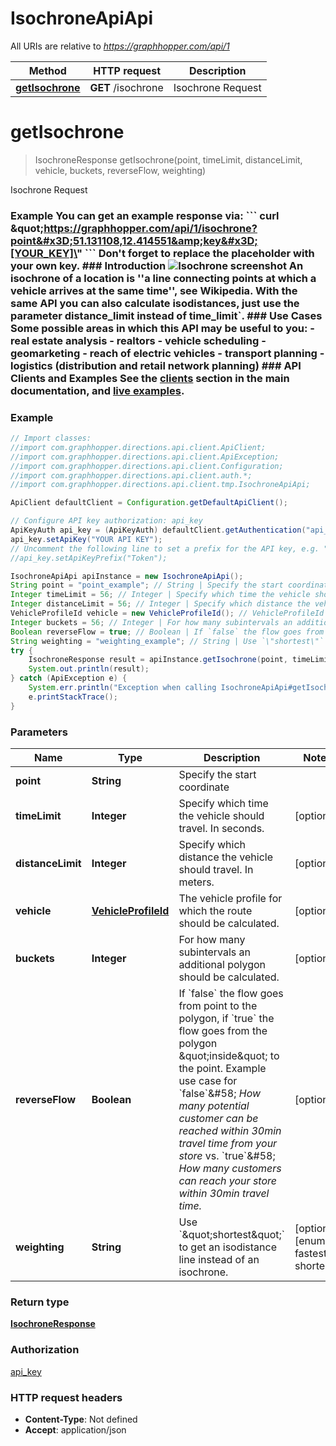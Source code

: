 # IsochroneApiApi

All URIs are relative to *https://graphhopper.com/api/1*

Method | HTTP request | Description
------------- | ------------- | -------------
[**getIsochrone**](IsochroneApiApi.md#getIsochrone) | **GET** /isochrone | Isochrone Request

<a name="getIsochrone"></a>
# **getIsochrone**
> IsochroneResponse getIsochrone(point, timeLimit, distanceLimit, vehicle, buckets, reverseFlow, weighting)

Isochrone Request

### Example You can get an example response via:  &#x60;&#x60;&#x60; curl \&quot;https://graphhopper.com/api/1/isochrone?point&#x3D;51.131108,12.414551&amp;key&#x3D;[YOUR_KEY]\&quot; &#x60;&#x60;&#x60;  Don&#x27;t forget to replace the placeholder with your own key.  ### Introduction ![Isochrone screenshot](./img/isochrone-example.png)  An isochrone of a location is &#x27;&#x27;a line connecting points at which a vehicle arrives at the same time&#x27;&#x27;, see Wikipedia. With the same API you can also calculate isodistances, just use the parameter distance_limit instead of time_limit&#x60;.  ### Use Cases Some possible areas in which this API may be useful to you:  - real estate analysis - realtors - vehicle scheduling - geomarketing - reach of electric vehicles - transport planning - logistics (distribution and retail network planning)  ### API Clients and Examples See the [clients](#section/API-Clients) section in the main documentation, and [live examples](https://graphhopper.com/api/1/examples/#isochrone). 

### Example
```java
// Import classes:
//import com.graphhopper.directions.api.client.ApiClient;
//import com.graphhopper.directions.api.client.ApiException;
//import com.graphhopper.directions.api.client.Configuration;
//import com.graphhopper.directions.api.client.auth.*;
//import com.graphhopper.directions.api.client.tmp.IsochroneApiApi;

ApiClient defaultClient = Configuration.getDefaultApiClient();

// Configure API key authorization: api_key
ApiKeyAuth api_key = (ApiKeyAuth) defaultClient.getAuthentication("api_key");
api_key.setApiKey("YOUR API KEY");
// Uncomment the following line to set a prefix for the API key, e.g. "Token" (defaults to null)
//api_key.setApiKeyPrefix("Token");

IsochroneApiApi apiInstance = new IsochroneApiApi();
String point = "point_example"; // String | Specify the start coordinate
Integer timeLimit = 56; // Integer | Specify which time the vehicle should travel. In seconds.
Integer distanceLimit = 56; // Integer | Specify which distance the vehicle should travel. In meters.
VehicleProfileId vehicle = new VehicleProfileId(); // VehicleProfileId | The vehicle profile for which the route should be calculated. 
Integer buckets = 56; // Integer | For how many subintervals an additional polygon should be calculated.
Boolean reverseFlow = true; // Boolean | If `false` the flow goes from point to the polygon, if `true` the flow goes from the polygon \"inside\" to the point. Example use case for `false`&#58; *How many potential customer can be reached within 30min travel time from your store* vs. `true`&#58; *How many customers can reach your store within 30min travel time.* 
String weighting = "weighting_example"; // String | Use `\"shortest\"` to get an isodistance line instead of an isochrone.
try {
    IsochroneResponse result = apiInstance.getIsochrone(point, timeLimit, distanceLimit, vehicle, buckets, reverseFlow, weighting);
    System.out.println(result);
} catch (ApiException e) {
    System.err.println("Exception when calling IsochroneApiApi#getIsochrone");
    e.printStackTrace();
}
```

### Parameters

Name | Type | Description  | Notes
------------- | ------------- | ------------- | -------------
 **point** | **String**| Specify the start coordinate |
 **timeLimit** | **Integer**| Specify which time the vehicle should travel. In seconds. | [optional]
 **distanceLimit** | **Integer**| Specify which distance the vehicle should travel. In meters. | [optional]
 **vehicle** | [**VehicleProfileId**](.md)| The vehicle profile for which the route should be calculated.  | [optional]
 **buckets** | **Integer**| For how many subintervals an additional polygon should be calculated. | [optional]
 **reverseFlow** | **Boolean**| If &#x60;false&#x60; the flow goes from point to the polygon, if &#x60;true&#x60; the flow goes from the polygon \&quot;inside\&quot; to the point. Example use case for &#x60;false&#x60;&amp;#58; *How many potential customer can be reached within 30min travel time from your store* vs. &#x60;true&#x60;&amp;#58; *How many customers can reach your store within 30min travel time.*  | [optional]
 **weighting** | **String**| Use &#x60;\&quot;shortest\&quot;&#x60; to get an isodistance line instead of an isochrone. | [optional] [enum: fastest, shortest]

### Return type

[**IsochroneResponse**](IsochroneResponse.md)

### Authorization

[api_key](../README.md#api_key)

### HTTP request headers

 - **Content-Type**: Not defined
 - **Accept**: application/json

